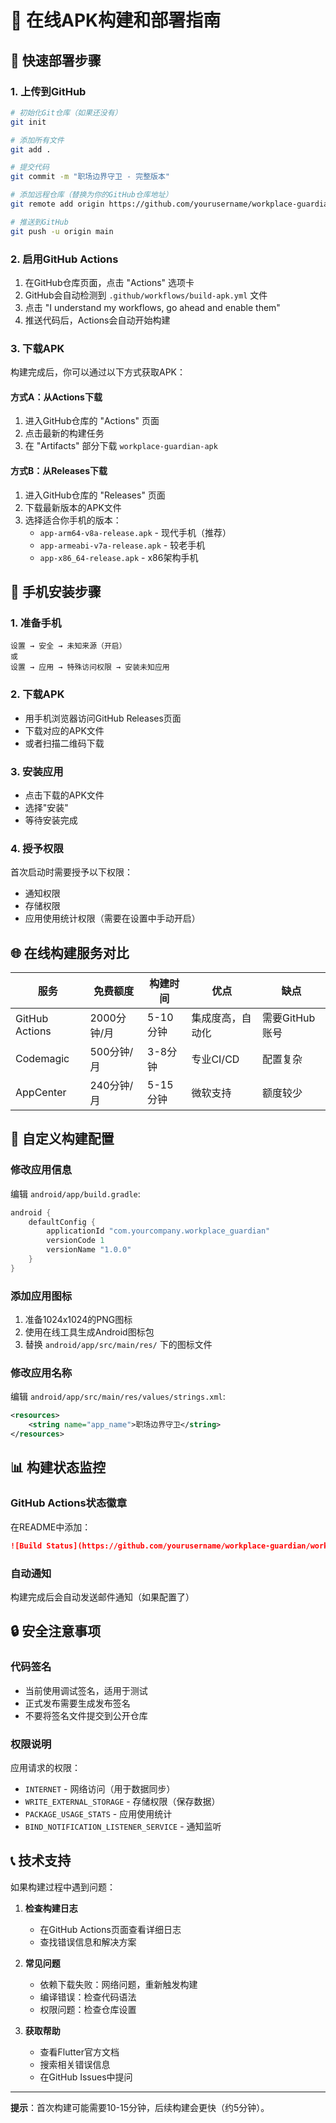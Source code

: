 # 📱 在线APK构建和部署指南

## 🚀 快速部署步骤

### 1. 上传到GitHub

```bash
# 初始化Git仓库（如果还没有）
git init

# 添加所有文件
git add .

# 提交代码
git commit -m "职场边界守卫 - 完整版本"

# 添加远程仓库（替换为你的GitHub仓库地址）
git remote add origin https://github.com/yourusername/workplace-guardian.git

# 推送到GitHub
git push -u origin main
```

### 2. 启用GitHub Actions

1. 在GitHub仓库页面，点击 "Actions" 选项卡
2. GitHub会自动检测到 `.github/workflows/build-apk.yml` 文件
3. 点击 "I understand my workflows, go ahead and enable them"
4. 推送代码后，Actions会自动开始构建

### 3. 下载APK

构建完成后，你可以通过以下方式获取APK：

#### 方式A：从Actions下载
1. 进入GitHub仓库的 "Actions" 页面
2. 点击最新的构建任务
3. 在 "Artifacts" 部分下载 `workplace-guardian-apk`

#### 方式B：从Releases下载
1. 进入GitHub仓库的 "Releases" 页面
2. 下载最新版本的APK文件
3. 选择适合你手机的版本：
   - `app-arm64-v8a-release.apk` - 现代手机（推荐）
   - `app-armeabi-v7a-release.apk` - 较老手机
   - `app-x86_64-release.apk` - x86架构手机

## 📱 手机安装步骤

### 1. 准备手机
```
设置 → 安全 → 未知来源（开启）
或
设置 → 应用 → 特殊访问权限 → 安装未知应用
```

### 2. 下载APK
- 用手机浏览器访问GitHub Releases页面
- 下载对应的APK文件
- 或者扫描二维码下载

### 3. 安装应用
- 点击下载的APK文件
- 选择"安装"
- 等待安装完成

### 4. 授予权限
首次启动时需要授予以下权限：
- 通知权限
- 存储权限
- 应用使用统计权限（需要在设置中手动开启）

## 🌐 在线构建服务对比

| 服务 | 免费额度 | 构建时间 | 优点 | 缺点 |
|------|----------|----------|------|------|
| GitHub Actions | 2000分钟/月 | 5-10分钟 | 集成度高，自动化 | 需要GitHub账号 |
| Codemagic | 500分钟/月 | 3-8分钟 | 专业CI/CD | 配置复杂 |
| AppCenter | 240分钟/月 | 5-15分钟 | 微软支持 | 额度较少 |

## 🔧 自定义构建配置

### 修改应用信息
编辑 `android/app/build.gradle`:
```gradle
android {
    defaultConfig {
        applicationId "com.yourcompany.workplace_guardian"
        versionCode 1
        versionName "1.0.0"
    }
}
```

### 添加应用图标
1. 准备1024x1024的PNG图标
2. 使用在线工具生成Android图标包
3. 替换 `android/app/src/main/res/` 下的图标文件

### 修改应用名称
编辑 `android/app/src/main/res/values/strings.xml`:
```xml
<resources>
    <string name="app_name">职场边界守卫</string>
</resources>
```

## 📊 构建状态监控

### GitHub Actions状态徽章
在README中添加：
```markdown
![Build Status](https://github.com/yourusername/workplace-guardian/workflows/Build%20Android%20APK/badge.svg)
```

### 自动通知
构建完成后会自动发送邮件通知（如果配置了）

## 🔒 安全注意事项

### 代码签名
- 当前使用调试签名，适用于测试
- 正式发布需要生成发布签名
- 不要将签名文件提交到公开仓库

### 权限说明
应用请求的权限：
- `INTERNET` - 网络访问（用于数据同步）
- `WRITE_EXTERNAL_STORAGE` - 存储权限（保存数据）
- `PACKAGE_USAGE_STATS` - 应用使用统计
- `BIND_NOTIFICATION_LISTENER_SERVICE` - 通知监听

## 📞 技术支持

如果构建过程中遇到问题：

1. **检查构建日志**
   - 在GitHub Actions页面查看详细日志
   - 查找错误信息和解决方案

2. **常见问题**
   - 依赖下载失败：网络问题，重新触发构建
   - 编译错误：检查代码语法
   - 权限问题：检查仓库设置

3. **获取帮助**
   - 查看Flutter官方文档
   - 搜索相关错误信息
   - 在GitHub Issues中提问

---

**提示**：首次构建可能需要10-15分钟，后续构建会更快（约5分钟）。